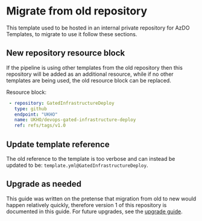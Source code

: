 ﻿# Migrate from old repository

This template used to be hosted in an internal private repository for AzDO Templates, to migrate to use it follow these sections.

## New repository resource block

If the pipeline is using other templates from the old repository then this repository will be added as an additional resource, while if no other templates are being used, the old resource block can be replaced.

Resource block:

```yaml
 - repository: GatedInfrastructureDeploy
   type: github
   endpoint: "UKHO" 
   name: UKHO/devops-gated-infrastructure-deploy
   ref: refs/tags/v1.0
```

## Update template reference

The old reference to the template is too verbose and can instead be updated to be: `template.yml@GatedInfrastructureDeploy`.

## Upgrade as needed

This guide was written on the pretense that migration from old to new would happen relatively quickly, therefore version 1 of this repository is documented in this guide. For future upgrades, see the [upgrade guide](upgrade-guide.md).